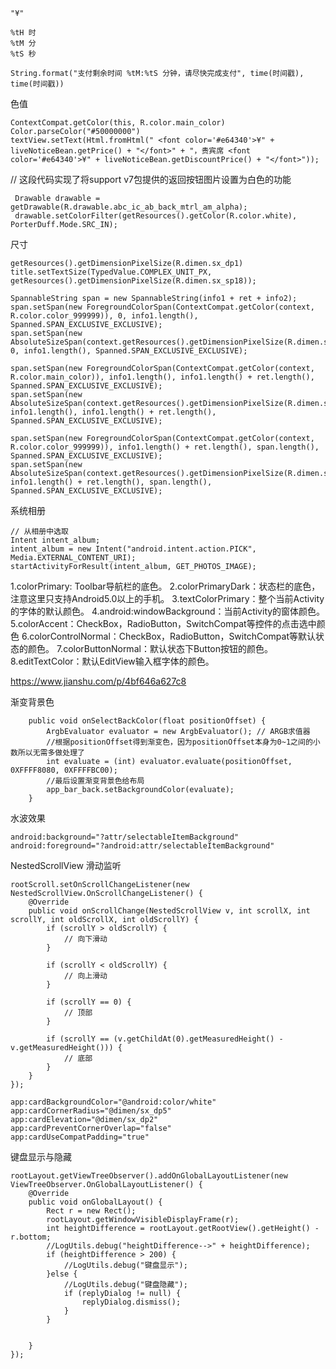 ```
"¥"
```
```
%tH 时
%tM 分
%tS 秒

String.format("支付剩余时间 %tM:%tS 分钟，请尽快完成支付", time(时间戳), time(时间戳))
```
色值

    ContextCompat.getColor(this, R.color.main_color)
    Color.parseColor("#50000000")
    textView.setText(Html.fromHtml(" <font color='#e64340'>¥" + liveNoticeBean.getPrice() + "</font>" + "，贵宾席 <font color='#e64340'>¥" + liveNoticeBean.getDiscountPrice() + "</font>"));

// 这段代码实现了将support v7包提供的返回按钮图片设置为白色的功能

     Drawable drawable = getDrawable(R.drawable.abc_ic_ab_back_mtrl_am_alpha);
     drawable.setColorFilter(getResources().getColor(R.color.white), PorterDuff.Mode.SRC_IN);

尺寸

    getResources().getDimensionPixelSize(R.dimen.sx_dp1)
    title.setTextSize(TypedValue.COMPLEX_UNIT_PX, getResources().getDimensionPixelSize(R.dimen.sx_sp18));

    SpannableString span = new SpannableString(info1 + ret + info2);
    span.setSpan(new ForegroundColorSpan(ContextCompat.getColor(context, R.color.color_999999)), 0, info1.length(), Spanned.SPAN_EXCLUSIVE_EXCLUSIVE);
    span.setSpan(new AbsoluteSizeSpan(context.getResources().getDimensionPixelSize(R.dimen.sx_dp14)), 0, info1.length(), Spanned.SPAN_EXCLUSIVE_EXCLUSIVE);

    span.setSpan(new ForegroundColorSpan(ContextCompat.getColor(context, R.color.main_color)), info1.length(), info1.length() + ret.length(), Spanned.SPAN_EXCLUSIVE_EXCLUSIVE);
    span.setSpan(new AbsoluteSizeSpan(context.getResources().getDimensionPixelSize(R.dimen.sx_dp18)), info1.length(), info1.length() + ret.length(), Spanned.SPAN_EXCLUSIVE_EXCLUSIVE);

    span.setSpan(new ForegroundColorSpan(ContextCompat.getColor(context, R.color.color_999999)), info1.length() + ret.length(), span.length(), Spanned.SPAN_EXCLUSIVE_EXCLUSIVE);
    span.setSpan(new AbsoluteSizeSpan(context.getResources().getDimensionPixelSize(R.dimen.sx_dp14)), info1.length() + ret.length(), span.length(), Spanned.SPAN_EXCLUSIVE_EXCLUSIVE);
系统相册

    // 从相册中选取
    Intent intent_album;
    intent_album = new Intent("android.intent.action.PICK", Media.EXTERNAL_CONTENT_URI);
    startActivityForResult(intent_album, GET_PHOTOS_IMAGE);

1.colorPrimary: Toolbar导航栏的底色。
2.colorPrimaryDark：状态栏的底色，注意这里只支持Android5.0以上的手机。
3.textColorPrimary：整个当前Activity的字体的默认颜色。
4.android:windowBackground：当前Activity的窗体颜色。
5.colorAccent：CheckBox，RadioButton，SwitchCompat等控件的点击选中颜色
6.colorControlNormal：CheckBox，RadioButton，SwitchCompat等默认状态的颜色。
7.colorButtonNormal：默认状态下Button按钮的颜色。
8.editTextColor：默认EditView输入框字体的颜色。

https://www.jianshu.com/p/4bf646a627c8

渐变背景色
```
    public void onSelectBackColor(float positionOffset) {
        ArgbEvaluator evaluator = new ArgbEvaluator(); // ARGB求值器
        //根据positionOffset得到渐变色，因为positionOffset本身为0~1之间的小数所以无需多做处理了
        int evaluate = (int) evaluator.evaluate(positionOffset, 0XFFFF8080, 0XFFFFBC00);
        //最后设置渐变背景色给布局
        app_bar_back.setBackgroundColor(evaluate);
    }
```

水波效果
```
android:background="?attr/selectableItemBackground"
android:foreground="?android:attr/selectableItemBackground"
```

NestedScrollView 滑动监听
```
rootScroll.setOnScrollChangeListener(new NestedScrollView.OnScrollChangeListener() {
    @Override
    public void onScrollChange(NestedScrollView v, int scrollX, int scrollY, int oldScrollX, int oldScrollY) {
        if (scrollY > oldScrollY) {
            // 向下滑动
        }

        if (scrollY < oldScrollY) {
            // 向上滑动
        }

        if (scrollY == 0) {
            // 顶部
        }

        if (scrollY == (v.getChildAt(0).getMeasuredHeight() - v.getMeasuredHeight())) {
            // 底部
        }
    }
});
```

```
app:cardBackgroundColor="@android:color/white"
app:cardCornerRadius="@dimen/sx_dp5"
app:cardElevation="@dimen/sx_dp2"
app:cardPreventCornerOverlap="false"
app:cardUseCompatPadding="true"
```


键盘显示与隐藏
```
rootLayout.getViewTreeObserver().addOnGlobalLayoutListener(new ViewTreeObserver.OnGlobalLayoutListener() {
    @Override
    public void onGlobalLayout() {
        Rect r = new Rect();
        rootLayout.getWindowVisibleDisplayFrame(r);
        int heightDifference = rootLayout.getRootView().getHeight() - r.bottom;
        //LogUtils.debug("heightDifference-->" + heightDifference);
        if (heightDifference > 200) {
            //LogUtils.debug("键盘显示");
        }else {
            //LogUtils.debug("键盘隐藏");
            if (replyDialog != null) {
                replyDialog.dismiss();
            }
        }


    }
});
```